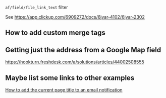 `af/field/file_link_text` filter

See https://app.clickup.com/6909272/docs/6jvar-4102/6jvar-2302

## How to add custom merge tags

## Getting just the address from a Google Map field

https://hookturn.freshdesk.com/a/solutions/articles/44002508555

## Maybe list some links to other examples
[How to add the current page title to an email notification](How-to-add-the-current-page-title-to-an-email-notification.md)